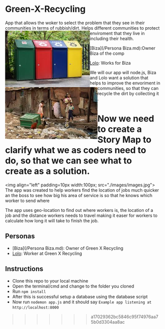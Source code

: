 # Green-X-Recycling


App that allows the woker to select the problem that they see in their communities in terms of rubbish/dirt.
<img align="left" padding=10px src="./images/images (1).jpg">
Helps different communities to protect enviroment that they live in including their health.
<img align="left" padding=7px src="./images/images.jpg">
* [Biza](/Persona Biza.md):Owner Biza of the comp

* [Lolo](/Persona_Lolo.md): Works for Biza

We will our app will node.js,
Biza and Lolo want a solution that helps to improve the envoriment in communities, so that they can recycle the dirt by collecting it .

Now we need to create a Story Map to clarify what we as coders need to do, so that we can see what to create as a solution.
=======
<img align="left" padding=10px width:100px; src="./images/images.jpg">
The app was created to help workers find the location of jobs much quicker an the boss to see how big his area of service is so that he knows which worker to send where

The app uses geo-location to find out where workers is, the location of a job and the distance workers needs to travel making it easer for workers to calculate how long it will take to finish the job.

## Personas
* [Biza](/Persona Biza.md): Owner of Green X Recycling
* [Lolo](/Persona_Lolo.md): Worker at Green X Recycling

## Instructions
* Clone this repo to your local machine
* Open the terminal/cmd and change to the folder you cloned
* Run ```npm install```
* After this is successful setup a database using the database script
* Now run ```nodemon app.js``` and it should say ```Example app listening at http://localhost:8000```
>>>>>>> a17029362bc5846c95f74976aa75b0d3304aa8ac

